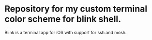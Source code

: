 # Repository for my custom terminal color scheme for blink shell.

Blink is a terminal app for iOS with support for ssh and mosh.
